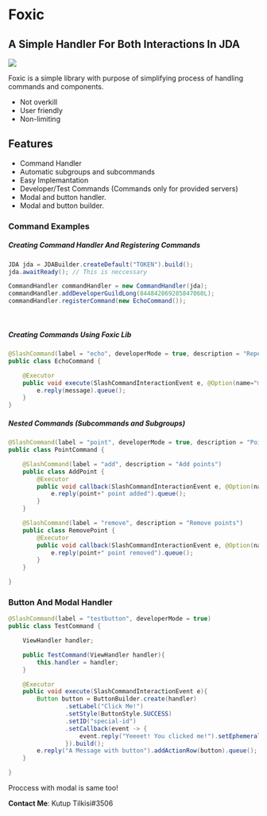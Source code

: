 # Foxic
## A Simple Handler For Both Interactions In JDA

[![](https://jitpack.io/v/TunayAdaKaracan/foxic.svg)](https://jitpack.io/#TunayAdaKaracan/foxic)

Foxic is a simple library with purpose of simplifying process of handling commands and components.

- Not overkill
- User friendly
- Non-limiting

## Features

- Command Handler
- Automatic subgroups and subcommands
- Easy Implemantation
- Developer/Test Commands (Commands only for provided servers)
- Modal and button handler.
- Modal and button builder.

### Command Examples

##### Creating Command Handler And Registering Commands
```java
JDA jda = JDABuilder.createDefault("TOKEN").build();
jda.awaitReady(); // This is neccessary

CommandHandler commandHandler = new CommandHandler(jda);
commandHandler.addDeveloperGuildLong(844842869285847060L);
commandHandler.registerCommand(new EchoCommand());
```
&nbsp;
##### Creating Commands Using Foxic Lib
```java
@SlashCommand(label = "echo", developerMode = true, description = "Repeats your message", guildOnly = false)
public class EchoCommand {

    @Executor
    public void execute(SlashCommandInteractionEvent e, @Option(name="message", description = "Your message", required = true) String message){
        e.reply(message).queue();
    }
}
```

##### Nested Commands (Subcommands and Subgroups)
```java
@SlashCommand(label = "point", developerMode = true, description = "Point commands", guildOnly = true)
public class PointCommand {

    @SlashCommand(label = "add", description = "Add points")
    public class AddPoint {
        @Executor
        public void callback(SlashCommandInteractionEvent e, @Option(name="points", description = "Points you want to add", optionType = OptionType.INTEGER, required = true) int point){
            e.reply(point+" point added").queue();
        }
    }

    @SlashCommand(label = "remove", description = "Remove points")
    public class RemovePoint {
        @Executor
        public void callback(SlashCommandInteractionEvent e, @Option(name="points", description = "Points you want to remove", optionType = OptionType.INTEGER, required = true) int point){
            e.reply(point+" point removed").queue();
        }
    }

}
```

### Button And Modal Handler
```java
@SlashCommand(label = "testbutton", developerMode = true)
public class TestCommand {

    ViewHandler handler;

    public TestCommand(ViewHandler handler){
        this.handler = handler;
    }

    @Executor
    public void execute(SlashCommandInteractionEvent e){
        Button button = ButtonBuilder.create(handler)
                .setLabel("Click Me!")
                .setStyle(ButtonStyle.SUCCESS)
                .setID("special-id")
                .setCallback(event -> {
                    event.reply("Yeeeet! You clicked me!").setEphemeral(true).queue();
                }).build();
        e.reply("A Message with button").addActionRow(button).queue();
    }

}
```
Proccess with modal is same too!

**Contact Me**: Kutup Tilkisi#3506
